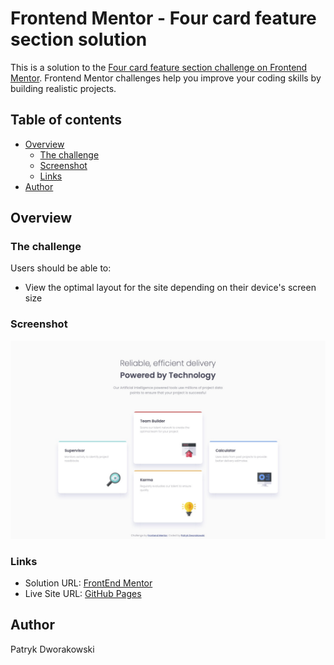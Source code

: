 # Frontend Mentor - Four card feature section solution

This is a solution to the [Four card feature section challenge on Frontend Mentor](https://www.frontendmentor.io/challenges/four-card-feature-section-weK1eFYK). Frontend Mentor challenges help you improve your coding skills by building realistic projects. 

## Table of contents

- [Overview](#overview)
  - [The challenge](#the-challenge)
  - [Screenshot](#screenshot)
  - [Links](#links)
- [Author](#author)

## Overview

### The challenge

Users should be able to:

- View the optimal layout for the site depending on their device's screen size

### Screenshot

![](./screenshot.jpg)

### Links

- Solution URL: [FrontEnd Mentor](https://www.frontendmentor.io/solutions/four-card-feature-section-g8vrcyAmM)
- Live Site URL: [GitHub Pages](https://hoerrin.github.io/FrontendMentor-four-card-feature-section/)

## Author

Patryk Dworakowski
